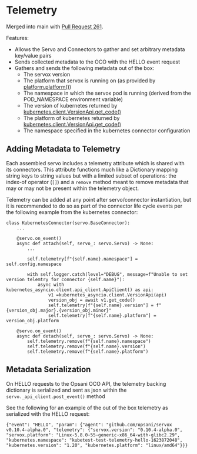 # Telemetry

Merged into main with [Pull Request 261](https://github.com/opsani/servox/pull/261).

Features:

* Allows the Servo and Connectors to gather and set arbitrary metadata key/value pairs
* Sends collected metadata to the OCO with the HELLO event request
* Gathers and sends the following metadata out of the box:
  * The servox version
  * The platform that servox is running on (as provided by [platform.platform()](https://docs.python.org/3/library/platform.html#platform.platform))
  * The namespace in which the servox pod is running (derived from the POD_NAMESPACE environment variable)
  * The version of kubernetes returned by [kubernetes.client.VersionApi.get_code()](https://github.com/kubernetes-client/python/blob/master/kubernetes/docs/VersionApi.md#get_code)
  * The platform of kubernetes returned by [kubernetes.client.VersionApi.get_code()](https://github.com/kubernetes-client/python/blob/master/kubernetes/docs/VersionApi.md#get_code)
  * The namespace specified in the kubernetes connector configuration

## Adding Metadata to Telemetry

Each assembled servo includes a telemetry attribute which is shared with its connectors.
This attribute functions much like a Dictionary mapping string keys to string values but
with a limited subset of operations: the index-of operator (`[]`) and a `remove` method
meant to remove metadata that may or may not be present within the telemetry object.

Telemetry can be added at any point after servo/connector instantiation, but it is recommended
to do so as part of the connector life cycle events per the following example from the kubernetes connector:

```
class KubernetesConnector(servo.BaseConnector):
    ...

    @servo.on_event()
    async def attach(self, servo_: servo.Servo) -> None:
        ...

        self.telemetry[f"{self.name}.namespace"] = self.config.namespace

        with self.logger.catch(level="DEBUG", message=f"Unable to set version telemtry for connector {self.name}"):
            async with kubernetes_asyncio.client.api_client.ApiClient() as api:
                v1 =kubernetes_asyncio.client.VersionApi(api)
                version_obj = await v1.get_code()
                self.telemetry[f"{self.name}.version"] = f"{version_obj.major}.{version_obj.minor}"
                self.telemetry[f"{self.name}.platform"] = version_obj.platform

    @servo.on_event()
    async def detach(self, servo_: servo.Servo) -> None:
        self.telemetry.remove(f"{self.name}.namespace")
        self.telemetry.remove(f"{self.name}.version")
        self.telemetry.remove(f"{self.name}.platform")
```

## Metadata Serialization

On HELLO requests to the Opsani OCO API, the telemetry backing dictionary is serialized and sent as json within the
`servo._api_client.post_event()` method

See the following for an example of the out of the box telemetry as serialized with the HELLO request:

`{"event": "HELLO", "param": {"agent": "github.com/opsani/servox v0.10.4-alpha.0", "telemetry": {"servox.version": "0.10.4-alpha.0", "servox.platform": "Linux-5.8.0-55-generic-x86_64-with-glibc2.29", "kubernetes.namespace": "kubetest-test-telemetry-hello-1623872048", "kubernetes.version": "1.20", "kubernetes.platform": "linux/amd64"}}}`
